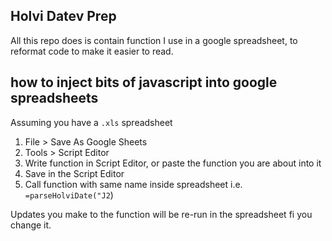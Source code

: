 ## Holvi Datev Prep

All this repo does is contain function I use in a google spreadsheet, to reformat code to make it easier to read.



## how to inject bits of javascript into google spreadsheets

Assuming you have a `.xls` spreadsheet

1. File > Save As Google Sheets
2. Tools > Script Editor
3. Write function in Script Editor, or paste the function you are about into it
4. Save in the Script Editor
5. Call function with same name inside spreadsheet i.e. `=parseHolviDate("J2`)

Updates you make to the function will be re-run in the spreadsheet fi you change it.
